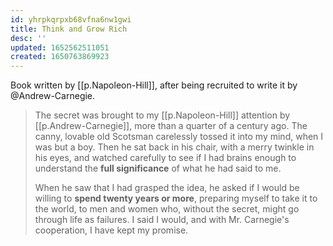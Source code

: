 ```yaml
---
id: yhrpkqrpxb68vfna6nw1gwi
title: Think and Grow Rich
desc: ''
updated: 1652562511051
created: 1650763869923
---
```


Book written by [[p.Napoleon-Hill]], after being recruited to write it by @Andrew-Carnegie. 


> The secret was brought to my [[p.Napoleon-Hill]] attention by [[p.Andrew-Carnegie]], more than a quarter of a century ago. The canny, lovable old Scotsman carelessly tossed it into my mind, when I was but a boy. Then he sat back in his chair, with a merry twinkle in his eyes, and watched carefully to see if I had brains enough to understand the **full significance** of what he had said to me. 
> 
> When he saw that I had grasped the idea, he asked if I would be willing to **spend twenty years or more**, preparing myself to take it to the world, to men and women who, without the secret, might go through life as failures. I said I would, and with Mr. Carnegie's cooperation, I have kept my promise.



